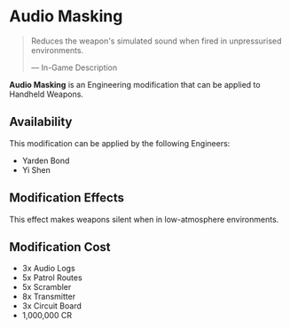 # Audio Masking
> 
> 
> Reduces the weapon's simulated sound when fired in unpressurised environments.
> 
> 
> — In-Game Description
> 

**Audio Masking** is an Engineering modification that can be applied to Handheld Weapons.

## Availability

This modification can be applied by the following Engineers:

- Yarden Bond
- Yi Shen

## Modification Effects

This effect makes weapons silent when in low-atmosphere environments.

## Modification Cost

- 3x Audio Logs
- 5x Patrol Routes
- 5x Scrambler
- 8x Transmitter
- 3x Circuit Board
- 1,000,000 CR